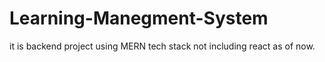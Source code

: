 # Learning-Manegment-System
it is backend project using MERN tech stack not including react as of now.
